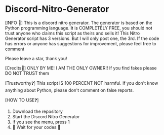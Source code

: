 # Discord-Nitro-Generator

[INFO 💭] 
This is a discord nitro generator. 
The generator is based on the Python programming language.
It is COMPLETELY FREE, you should not trust anyone who claims this script as theirs and sells it!
This Nitro Generator script has 3 versions. But I will only post one, the 3rd.
If the code has errors or anyone has suggestions for improvement, please feel free to comment

Please leave a star, thank you!

[Credits👑]
ONLY BY ME! I AM THE ONLY OWNER!!
If you find fakes please DO NOT TRUST them

[Trustworthy❓]
This script IS 100 PERCENT NOT harmful. If you don't know anything about Python, please don't comment on false reports.

[HOW TO USE❓]
1. Download the repository
2. Start the Discord Nitro Generator
3. If you see the menu, press 1
4. 👑 Wait for your codes 👑
